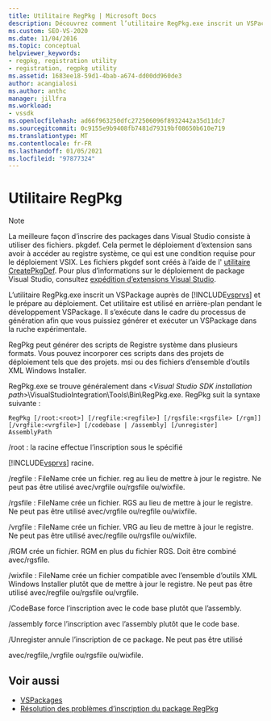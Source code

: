 ```yaml
---
title: Utilitaire RegPkg | Microsoft Docs
description: Découvrez comment l’utilitaire RegPkg.exe inscrit un VSPackage auprès de Visual Studio et le prépare au déploiement.
ms.custom: SEO-VS-2020
ms.date: 11/04/2016
ms.topic: conceptual
helpviewer_keywords:
- regpkg, registration utility
- registration, regpkg utility
ms.assetid: 1683ee18-59d1-4bab-a674-dd00dd960de3
author: acangialosi
ms.author: anthc
manager: jillfra
ms.workload:
- vssdk
ms.openlocfilehash: ad66f963250dfc272506096f8932442a35d11dc7
ms.sourcegitcommit: 0c9155e9b9408fb7481d79319bf08650b610e719
ms.translationtype: MT
ms.contentlocale: fr-FR
ms.lasthandoff: 01/05/2021
ms.locfileid: "97877324"
---
```

# <a name="regpkg-utility"></a>Utilitaire RegPkg
> [!NOTE]
> La meilleure façon d’inscrire des packages dans Visual Studio consiste à utiliser des fichiers. pkgdef. Cela permet le déploiement d’extension sans avoir à accéder au registre système, ce qui est une condition requise pour le déploiement VSIX. Les fichiers pkgdef sont créés à l’aide de l' [utilitaire CreatePkgDef](../../extensibility/internals/createpkgdef-utility.md). Pour plus d’informations sur le déploiement de package Visual Studio, consultez [expédition d’extensions Visual Studio](../../extensibility/shipping-visual-studio-extensions.md).

 L’utilitaire RegPkg.exe inscrit un VSPackage auprès de [!INCLUDE[vsprvs](../../code-quality/includes/vsprvs_md.md)] et le prépare au déploiement. Cet utilitaire est utilisé en arrière-plan pendant le développement VSPackage. Il s’exécute dans le cadre du processus de génération afin que vous puissiez générer et exécuter un VSPackage dans la ruche expérimentale.

 RegPkg peut générer des scripts de Registre système dans plusieurs formats. Vous pouvez incorporer ces scripts dans des projets de déploiement tels que des projets. msi ou des fichiers d’ensemble d’outils XML Windows Installer.

 RegPkg.exe se trouve généralement dans \<*Visual Studio SDK installation path*>\VisualStudioIntegration\Tools\Bin\RegPkg.exe. RegPkg suit la syntaxe suivante :

```
RegPkg [/root:<root>] [/regfile:<regfile>] [/rgsfile:<rgsfile> [/rgm]] [/vrgfile:<vrgfile>] [/codebase | /assembly] [/unregister] AssemblyPath
```

 /root : la racine effectue l’inscription sous le spécifié

 [!INCLUDE[vsprvs](../../code-quality/includes/vsprvs_md.md)] racine.

 /regfile : FileName crée un fichier. reg au lieu de mettre à jour le registre.  Ne peut pas être utilisé avec/vrgfile ou/rgsfile ou/wixfile.

 /rgsfile : FileName crée un fichier. RGS au lieu de mettre à jour le registre.  Ne peut pas être utilisé avec/vrgfile ou/regfile ou/wixfile.

 /vrgfile : FileName crée un fichier. VRG au lieu de mettre à jour le registre.  Ne peut pas être utilisé avec/regfile ou/rgsfile ou/wixfile.

 /RGM crée un fichier. RGM en plus du fichier RGS.  Doit être combiné avec/rgsfile.

 /wixfile : FileName crée un fichier compatible avec l’ensemble d’outils XML Windows Installer plutôt que de mettre à jour le registre.  Ne peut pas être utilisé avec/regfile ou/rgsfile ou/vrgfile.

 /CodeBase force l’inscription avec le code base plutôt que l’assembly.

 /assembly force l’inscription avec l’assembly plutôt que le code base.

 /Unregister annule l’inscription de ce package.  Ne peut pas être utilisé

 avec/regfile,/vrgfile ou/rgsfile ou/wixfile.

## <a name="see-also"></a>Voir aussi
- [VSPackages](../../extensibility/internals/vspackages.md)
- [Résolution des problèmes d’inscription du package RegPkg](../../extensibility/internals/troubleshooting-regpkg-package-registration.md)

